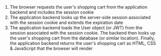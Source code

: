 1. The browser requests the user's shopping cart from the application backend and includes the session cookie
1. The application backend looks up the server-side session associated with the session cookie and extends the expiration date
1. The application backend loads the User object (or JWT) from the session associated with the session cookie. The backend then looks up the user's shopping cart from the database (or similar location). Finally, the application backend returns the user's shopping cart as HTML, CSS & JavaScript that the browser will render